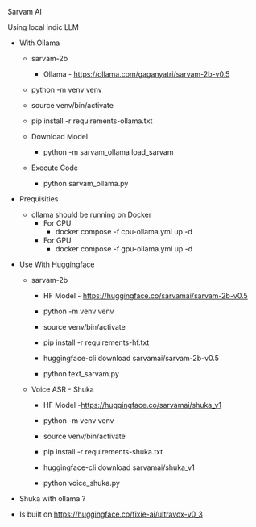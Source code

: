 Sarvam AI

Using local indic LLM

- With Ollama
    - sarvam-2b 
        - Ollama - https://ollama.com/gaganyatri/sarvam-2b-v0.5
    - python -m venv venv
    - source venv/bin/activate
    - pip install -r requirements-ollama.txt

    - Download Model 
        -  python -m sarvam_ollama load_sarvam
    - Execute Code
        - python sarvam_ollama.py

- Prequisities
    - ollama should be running on Docker
        - For CPU
            - docker compose -f cpu-ollama.yml up -d
        - For GPU
            - docker compose -f gpu-ollama.yml up -d

- Use With Huggingface
    - sarvam-2b
        - HF Model -  https://huggingface.co/sarvamai/sarvam-2b-v0.5

        - python -m venv venv
        - source venv/bin/activate
        - pip install -r requirements-hf.txt
        - huggingface-cli download sarvamai/sarvam-2b-v0.5


        - python text_sarvam.py

    - Voice ASR - Shuka
        - HF Model -https://huggingface.co/sarvamai/shuka_v1
        - python -m venv venv
        - source venv/bin/activate
        - pip install -r requirements-shuka.txt
        - huggingface-cli download sarvamai/shuka_v1

        - python voice_shuka.py


- Shuka with ollama ?


- Is built on https://huggingface.co/fixie-ai/ultravox-v0_3

